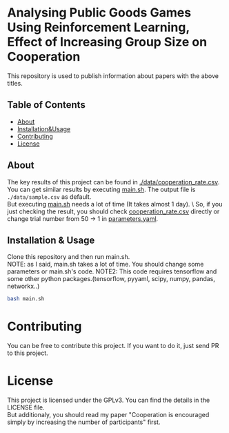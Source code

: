 # Analysing Public Goods Games Using Reinforcement Learning, Effect of Increasing Group Size on Cooperation

This repository is used to publish information about papers with the above titles.

## Table of Contents

- [About](#about)
- [Installation&Usage](#installation&Usage)
- [Contributing](#contributing)
- [License](#license)

## About

The key results of this project can be found in [./data/cooperation_rate.csv](./data/cooperation_rate.csv). \
You can get similar results by executing [main.sh](./main.sh). The output file is `./data/sample.csv` as default.\
But executing [main.sh](./main.sh) needs a lot of time (It takes almost 1 day). \ 
So, if you just checking the result, you should check [cooperation_rate.csv](./data/cooperation_rate.csv) directly or change trial number from 50 -> 1 in [parameters.yaml](./data/parameters.yaml).  

## Installation & Usage

Clone this repository and then run main.sh.\
NOTE: as I said, main.sh takes a lot of time. You should change some parameters or main.sh's code.
NOTE2: This code requires tensorflow and some other python packages.(tensorflow, pyyaml, scipy, numpy, pandas, networkx..)
```bash
bash main.sh
```

# Contributing
You can be free to contribute this project.  If you want to do it, just send PR to this project. 

# License

This project is licensed under the GPLv3. You can find the details in the LICENSE file. \
But additionaly, you should read my paper "Cooperation is encouraged simply by increasing the number of participants" first.

